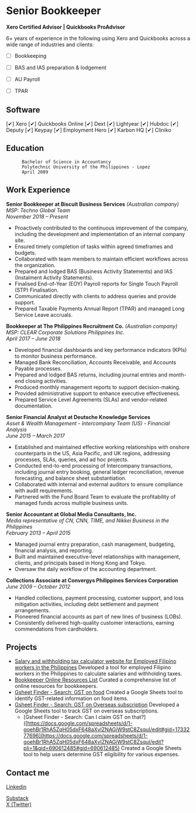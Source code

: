 # Senior Bookkeeper 
**Xero Certified Advisor | Quickbooks ProAdvisor** <br />


6+ years of experience in the following using Xero and Quickbooks across a wide range of industries and clients: 
- [ ]  Bookkeeping
- [ ]  BAS and IAS preparation & lodgement
- [ ]  AU Payroll
- [ ]  TPAR


## Software
[✔]  Xero
[✔]  Quickbooks Online
[✔]  Dext
[✔]  Lightyear
[✔]  Hubdoc
[✔]  Deputy
[✔]  Keypay
[✔]  Employment Hero
[✔]  Karbon HQ
[✔]  Cliniko

## Education
          Bachelor of Science in Accountancy 
          Polytechnic University of the Philippines - Lopez 
          April 2009

## Work Experience

**Senior Bookkeeper at Biscuit Business Services** _(Australian company)_ <br />
_MSP: Techno Global Team_ <br />
_November 2018 – Present_
* Proactively contributed to the continuous improvement of the company, including the development and implementation of an internal company site.
* Ensured timely completion of tasks within agreed timeframes and budgets.
* Collaborated with team members to maintain efficient workflows across the organization.
* Prepared and lodged BAS (Business Activity Statements) and IAS (Instalment Activity Statements).
* Finalised End-of-Year (EOY) Payroll reports for Single Touch Payroll (STP) Finalisation.
* Communicated directly with clients to address queries and provide support.
* Prepared Taxable Payments Annual Report (TPAR) and managed Long Service Leave accruals.
  
**Bookkeeper at The Philippines Recruitment Co.** _(Australian company)_ <br />
_MSP: CLEAR Corporate Solutions Philippines Inc._ <br />
_April 2017 – June 2018_ 
* Developed financial dashboards and key performance indicators (KPIs) to monitor business performance.
* Managed Bank Reconciliation, Accounts Receivable, and Accounts Payable processes.
* Prepared and lodged BAS returns, including journal entries and month-end closing activities.
* Produced monthly management reports to support decision-making.
* Provided administrative support to enhance executive effectiveness.
* Prepared Service Level Agreements (SLAs) and vendor-related documentation.

**Senior Financial Analyst at Deutsche Knowledge Services** <br />
_Asset & Wealth Management - Intercompany Team (US) - Financial Analysis_ <br />
_June 2015 – March 2017_
* Established and maintained effective working relationships with onshore counterparts in the US, Asia Pacific, and UK regions, addressing processes, SLAs, queries, and ad hoc projects.
* Conducted end-to-end processing of Intercompany transactions, including journal entry booking, general ledger reconciliation, revenue forecasting, and balance sheet substantiation.
* Collaborated with internal and external auditors to ensure compliance with audit requirements.
* Partnered with the Fund Board Team to evaluate the profitability of managed funds across multiple business units.

**Senior Accountant at Global Media Consultants, Inc.** <br />
_Media representative of CN, CNN, TIME, and Nikkei Business in the Philippines_ <br />
_February 2013 – April 2015_
* Managed journal entry preparation, cash management, budgeting, financial analysis, and reporting.
* Built and maintained executive-level relationships with management, clients, and principals based in Hong Kong and Tokyo.
* Oversaw the daily workflow of the accounting department.
  
**Collections Associate at Convergys Philippines Services Corporation** <br />
_June 2009 – October 2012_
* Handled collections, payment processing, customer support, and loss mitigation activities, including debt settlement and payment arrangements.
* Pioneered financial accounts as part of new lines of business (LOBs).
* Consistently delivered high-quality customer interactions, earning commendations from cardholders.


## Projects
* [Salary and withholding tax calculator website for Employed Filipino workers in the Philippines](https://portfolio-1acc0.web.app/)
  Developed a tool for employed Filipino workers in the Philippines to calculate salaries and withholding taxes.
* [Bookkeeper Online Resources List](https://delsiwels.github.io/AUBookkeeping.github.io/)
  Curated a comprehensive list of online resources for bookkeepers.
* [Gsheet Finder - Search: GST on food](https://docs.google.com/spreadsheets/d/1-goehBr1RhA5ZqH05dxF648aXvIZNAGiW9stC8ZsquI/edit#gid=1842926729)
  Created a Google Sheets tool to identify GST-related information on food items.
* [Gsheet Finder - Search: GST on Overseas subscription](https://docs.google.com/spreadsheets/d/1-goehBr1RhA5ZqH05dxF648aXvIZNAGiW9stC8ZsquI/edit#gid=1733277696)
  Developed a Google Sheets tool to track GST on overseas subscriptions.
  * [Gsheet Finder - Search: Can I claim GST on that?]([https://docs.google.com/spreadsheets/d/1-goehBr1RhA5ZqH05dxF648aXvIZNAGiW9stC8ZsquI/edit#gid=1733277696](https://docs.google.com/spreadsheets/d/1-goehBr1RhA5ZqH05dxF648aXvIZNAGiW9stC8ZsquI/edit?pli=1&gid=690612485#gid=690612485)
  Created a Google Sheets tool to help users determine GST eligibility for various expenses.


## Contact me
<div class="badge-base LI-profile-badge" data-locale="en_US" data-size="medium" data-theme="light" data-type="VERTICAL" data-vanity="delsi-sierra" data-version="v1"><a class="badge-base__link LI-simple-link" href="https://ph.linkedin.com/in/delsi-sierra?trk=profile-badge">Linkedin</a></div> 

[Substack](https://substack.com/@delsi) <br />
[X (Twitter)](https://twitter.com/delsiwels) <br />

